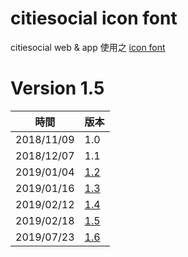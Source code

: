 # citiesocial icon font

citiesocial web & app 使用之 [icon font](https://citiesocial.github.io/cs-icon-fonts/)

# Version 1.5
| 時間 | 版本 |
|--|--|
| 2018/11/09 | 1.0 |
| 2018/12/07 | 1.1 |
| 2019/01/04 | [1.2](https://github.com/citiesocial/cs-icon-fonts/releases/tag/v1.2) |
| 2019/01/16 | [1.3](https://github.com/citiesocial/cs-icon-fonts/releases/tag/v1.3) |
| 2019/02/12 | [1.4](https://github.com/citiesocial/cs-icon-fonts/releases/tag/v1.4) |
| 2019/02/18 | [1.5](https://github.com/citiesocial/cs-icon-fonts/releases/tag/v1.5) |
| 2019/07/23 | [1.6](https://github.com/citiesocial/cs-icon-fonts/releases/tag/v1.6) |